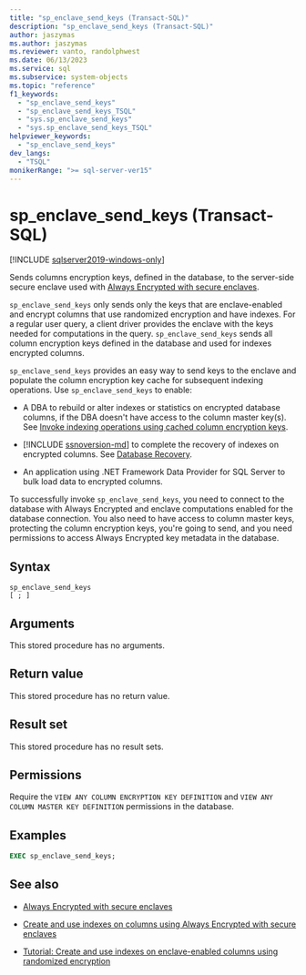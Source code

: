```yaml
---
title: "sp_enclave_send_keys (Transact-SQL)"
description: "sp_enclave_send_keys (Transact-SQL)"
author: jaszymas
ms.author: jaszymas
ms.reviewer: vanto, randolphwest
ms.date: 06/13/2023
ms.service: sql
ms.subservice: system-objects
ms.topic: "reference"
f1_keywords:
  - "sp_enclave_send_keys"
  - "sp_enclave_send_keys_TSQL"
  - "sys.sp_enclave_send_keys"
  - "sys.sp_enclave_send_keys_TSQL"
helpviewer_keywords:
  - "sp_enclave_send_keys"
dev_langs:
  - "TSQL"
monikerRange: ">= sql-server-ver15"
---
```

# sp_enclave_send_keys (Transact-SQL)

[!INCLUDE [sqlserver2019-windows-only](../../includes/applies-to-version/sqlserver2019-windows-only.md)]

Sends columns encryption keys, defined in the database, to the server-side secure enclave used with [Always Encrypted with secure enclaves](../security/encryption/always-encrypted-enclaves.md).

`sp_enclave_send_keys` only sends only the keys that are enclave-enabled and encrypt columns that use randomized encryption and have indexes. For a regular user query, a client driver provides the enclave with the keys needed for computations in the query. `sp_enclave_send_keys` sends all column encryption keys defined in the database and used for indexes encrypted columns.

`sp_enclave_send_keys` provides an easy way to send keys to the enclave and populate the column encryption key cache for subsequent indexing operations. Use `sp_enclave_send_keys` to enable:

- A DBA to rebuild or alter indexes or statistics on encrypted database columns, if the DBA doesn't have access to the column master key(s). See [Invoke indexing operations using cached column encryption keys](../security/encryption/always-encrypted-enclaves-create-use-indexes.md#invoke-indexing-operations-using-cached-column-encryption-keys).

- [!INCLUDE [ssnoversion-md](../../includes/ssnoversion-md.md)] to complete the recovery of indexes on encrypted columns. See [Database Recovery](../security/encryption/always-encrypted-enclaves.md#database-recovery).

- An application using .NET Framework Data Provider for SQL Server to bulk load data to encrypted columns.

To successfully invoke `sp_enclave_send_keys`, you need to connect to the database with Always Encrypted and enclave computations enabled for the database connection. You also need to have access to column master keys, protecting the column encryption keys, you're going to send, and you need permissions to access Always Encrypted key metadata in the database.

## Syntax

```syntaxsql
sp_enclave_send_keys
[ ; ]
```

## Arguments

This stored procedure has no arguments.

## Return value

This stored procedure has no return value.

## Result set

This stored procedure has no result sets.

## Permissions

Require the `VIEW ANY COLUMN ENCRYPTION KEY DEFINITION` and `VIEW ANY COLUMN MASTER KEY DEFINITION` permissions in the database.

## Examples

```sql
EXEC sp_enclave_send_keys;
```

## See also

- [Always Encrypted with secure enclaves](../security/encryption/always-encrypted-enclaves.md)

- [Create and use indexes on columns using Always Encrypted with secure enclaves](../security/encryption/always-encrypted-enclaves-create-use-indexes.md)

- [Tutorial: Create and use indexes on enclave-enabled columns using randomized encryption](../security/tutorial-creating-using-indexes-on-enclave-enabled-columns-using-randomized-encryption.md)
